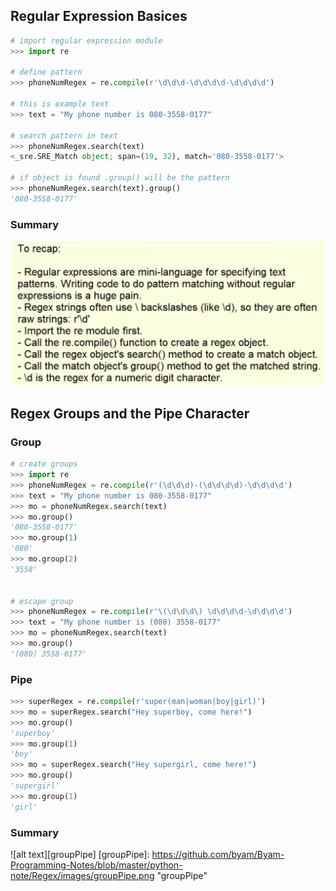 ## Regular Expression Basices
```python
# import regular expression module
>>> import re

# define pattern
>>> phoneNumRegex = re.compile(r'\d\d\d-\d\d\d\d-\d\d\d\d')

# this is example text
>>> text = "My phone number is 080-3558-0177"

# search pattern in text
>>> phoneNumRegex.search(text)
<_sre.SRE_Match object; span=(19, 32), match='080-3558-0177'>

# if object is found .group() will be the pattern
>>> phoneNumRegex.search(text).group()
'080-3558-0177'

```

### Summary
![alt text][basics]

[basics]: https://github.com/byam/Byam-Programming-Notes/blob/master/python-note/Regex/images/basics.png "Basics"


## Regex Groups and the Pipe Character

### Group
```python
# create groups
>>> import re
>>> phoneNumRegex = re.compile(r'(\d\d\d)-(\d\d\d\d)-\d\d\d\d')
>>> text = "My phone number is 080-3558-0177"
>>> mo = phoneNumRegex.search(text)
>>> mo.group()
'080-3558-0177'
>>> mo.group(1)
'080'
>>> mo.group(2)
'3558'


# escape group
>>> phoneNumRegex = re.compile(r'\(\d\d\d\) \d\d\d\d-\d\d\d\d')
>>> text = "My phone number is (080) 3558-0177"
>>> mo = phoneNumRegex.search(text)
>>> mo.group()
'(080) 3558-0177'
```

### Pipe
```python
>>> superRegex = re.compile(r'super(man|woman|boy|girl)')
>>> mo = superRegex.search("Hey superboy, come here!")
>>> mo.group()
'superboy'
>>> mo.group(1)
'boy'
>>> mo = superRegex.search("Hey supergirl, come here!")
>>> mo.group()
'supergirl'
>>> mo.group(1)
'girl'
```

### Summary
![alt text][groupPipe]
[groupPipe]: https://github.com/byam/Byam-Programming-Notes/blob/master/python-note/Regex/images/groupPipe.png "groupPipe"
